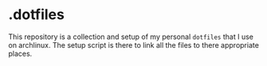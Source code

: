 # .dotfiles

This repository is a collection and setup of my personal `dotfiles` that I use
on archlinux. The setup script is there to link all the files to there
appropriate places.
